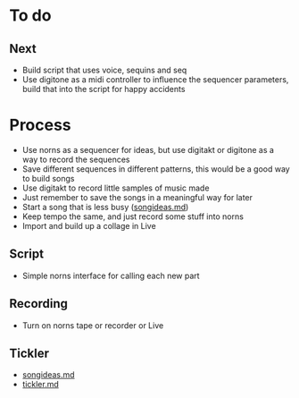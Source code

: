 # To do

## Next
- Build script that uses voice, sequins and seq
- Use digitone as a midi controller to influence the sequencer parameters, build that into the script for happy accidents

# Process
- Use norns as a sequencer for ideas, but use digitakt or digitone as a way to record the sequences
- Save different sequences in different patterns, this would be a good way to build songs
- Use digitakt to record little samples of music made
- Just remember to save the songs in a meaningful way for later
- Start a song that is less busy ([songideas.md](songideas.md))
- Keep tempo the same, and just record some stuff into norns
- Import and build up a collage in Live

## Script
- Simple norns interface for calling each new part

## Recording
- Turn on norns tape or recorder or Live

## Tickler
- [songideas.md](songideas.md)
- [tickler.md](tickler.md)
